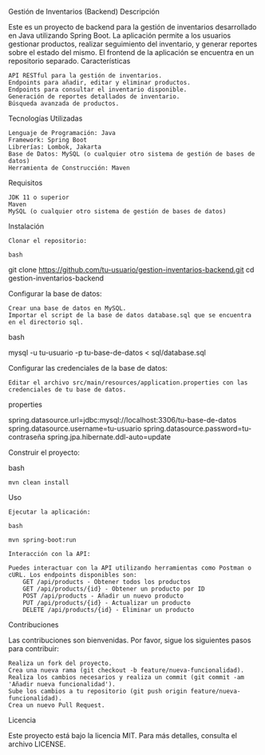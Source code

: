 Gestión de Inventarios (Backend)
Descripción

Este es un proyecto de backend para la gestión de inventarios desarrollado en Java utilizando Spring Boot. La aplicación permite a los usuarios gestionar productos, realizar seguimiento del inventario, y generar reportes sobre el estado del mismo. El frontend de la aplicación se encuentra en un repositorio separado.
Características

    API RESTful para la gestión de inventarios.
    Endpoints para añadir, editar y eliminar productos.
    Endpoints para consultar el inventario disponible.
    Generación de reportes detallados de inventario.
    Búsqueda avanzada de productos.

Tecnologías Utilizadas

    Lenguaje de Programación: Java
    Framework: Spring Boot
    Librerías: Lombok, Jakarta
    Base de Datos: MySQL (o cualquier otro sistema de gestión de bases de datos)
    Herramienta de Construcción: Maven

Requisitos

    JDK 11 o superior
    Maven
    MySQL (o cualquier otro sistema de gestión de bases de datos)

Instalación

    Clonar el repositorio:

    bash

git clone https://github.com/tu-usuario/gestion-inventarios-backend.git
cd gestion-inventarios-backend

Configurar la base de datos:

    Crear una base de datos en MySQL.
    Importar el script de la base de datos database.sql que se encuentra en el directorio sql.

bash

mysql -u tu-usuario -p tu-base-de-datos < sql/database.sql

Configurar las credenciales de la base de datos:

    Editar el archivo src/main/resources/application.properties con las credenciales de tu base de datos.

properties

spring.datasource.url=jdbc:mysql://localhost:3306/tu-base-de-datos
spring.datasource.username=tu-usuario
spring.datasource.password=tu-contraseña
spring.jpa.hibernate.ddl-auto=update

Construir el proyecto:

bash

    mvn clean install

Uso

    Ejecutar la aplicación:

    bash

    mvn spring-boot:run

    Interacción con la API:

    Puedes interactuar con la API utilizando herramientas como Postman o cURL. Los endpoints disponibles son:
        GET /api/products - Obtener todos los productos
        GET /api/products/{id} - Obtener un producto por ID
        POST /api/products - Añadir un nuevo producto
        PUT /api/products/{id} - Actualizar un producto
        DELETE /api/products/{id} - Eliminar un producto

Contribuciones

Las contribuciones son bienvenidas. Por favor, sigue los siguientes pasos para contribuir:

    Realiza un fork del proyecto.
    Crea una nueva rama (git checkout -b feature/nueva-funcionalidad).
    Realiza los cambios necesarios y realiza un commit (git commit -am 'Añadir nueva funcionalidad').
    Sube los cambios a tu repositorio (git push origin feature/nueva-funcionalidad).
    Crea un nuevo Pull Request.

Licencia

Este proyecto está bajo la licencia MIT. Para más detalles, consulta el archivo LICENSE.
